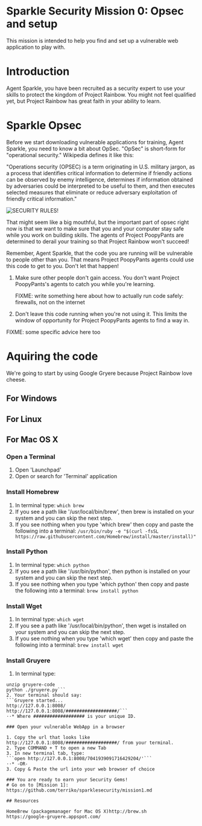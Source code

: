 # Sparkle Security Mission 0: Opsec and setup

This mission is intended to help you find and set up a vulnerable web
application to play with.

# Introduction

Agent Sparkle, you have been recruited as a security expert to use your skills
to protect the kingdom of Project Rainbow.  You might not feel qualified yet,
but Project Rainbow has great faith in your ability to learn.

# Sparkle Opsec

Before we start downloading vulnerable applications for training, Agent
Sparkle, you need to know a bit about OpSec.  "OpSec" is short-form for
"operational security."  Wikipedia defines it like this:

"Operations security (OPSEC) is a term originating in U.S. military jargon, as
a process that identifies critical information to determine if friendly actions
can be observed by enemy intelligence, determines if information obtained by
adversaries could be interpreted to be useful to them, and then executes
selected measures that eliminate or reduce adversary exploitation of friendly
critical information."

![SECURITY RULES!](http://www.quickmeme.com/img/e0/e0ab7d30d57972802de828fe13459fb3bdac3b61496ea58988f6d4c038f32b9f.jpg "Security Rules!")

That might seem like a big mouthful, but the important part of opsec right now
is that we want to make sure that you and your computer stay safe while you
work on building skills. The agents of Project PoopyPants are determined to
derail your training so that Project Rainbow won't succeed!

Remember, Agent Sparkle, that the code you are running will be vulnerable to
people other than you.  That means Project PoopyPants agents could use this
code to get to you.  Don't let that happen!

1. Make sure other people don't gain access.
	You don't want Project PoopyPants's agents to catch you while
   you're learning.

   FIXME: write something here about how to actually run code safely: firewalls, not on the internet

2. Don't leave this code running when you're not using it.  This limits the
window of opportunity for Project PoopyPants agents to find a way in.

  FIXME: some specific advice here too

# Aquiring the code

We're going to start by using Google Gryere because Project Rainbow
love cheese.

## For Windows

## For Linux

## For Mac OS X

### Open a Terminal

1. Open 'Launchpad'
2. Open or search for 'Terminal' application

### Install Homebrew

1. In terminal type: ```which brew```
2. If you see a path like '/usr/local/bin/brew', then brew is installed on your system and you can skip the next step.
3. If you see nothing when you type 'which brew' then copy and paste the following into a terminal:
```/usr/bin/ruby -e "$(curl -fsSL https://raw.githubusercontent.com/Homebrew/install/master/install)"```

### Install Python

1. In terminal type: 
```which python```
2. If you see a path like '/usr/bin/python', then python is installed on your system and you can skip the next step.
3. If you see nothing when you type 'which python' then copy and paste the following into a terminal:
```brew install python```

### Install Wget

1. In terminal type: 
```which wget```
2. If you see a path like '/usr/local/bin/python', then wget is installed on your system and you can skip the next step.
3. If you see nothing when you type 'which wget' then copy and paste the following into a terminal:
```brew install wget```

### Install Gruyere

1. In terminal type:
```wget https://google-gruyere.appspot.com/gruyere-code.zip
unzip gruyere-code
python ./gruyere.py```
2. Your terminal should say:
```Gruyere started...
http://127.0.0.1:8008/
http://127.0.0.1:8008/###################/```
⋅⋅* Where ################### is your unique ID.

### Open your vulnerable WebApp in a browser

1. Copy the url that looks like http://127.0.0.1:8008/###################/ from your terminal.
2. Type COMMAND + T to open a new Tab
3. In new terminal tab, type:
```open http://127.0.0.1:8008/7041939091716429204/'```
⋅⋅* -OR-
3. Copy & Paste the url into your web browser of choice

### You are ready to earn your Security Gems!
# Go on to [Mission 1]: https://github.com/terriko/sparklesecurity/mission1.md

## Resources

HomeBrew (packagemanager for Mac OS X)http://brew.sh
https://google-gruyere.appspot.com/




